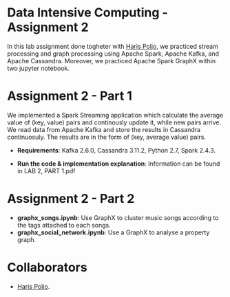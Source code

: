 # Data Intensive Computing - Assignment 2
In this lab assignment done togheter with [Haris Poljo](https://github.com/harispoljo), we practiced stream processing and graph processing using Apache Spark, Apache Kafka, and Apache Cassandra. Moreover, we practiced Apache Spark GraphX within two jupyter notebook.

# Assignment 2 - Part 1
We implemented a Spark Streaming application which calculate the average value of (key, value) pairs and continously update it, while new pairs arrive. We read data from Apache Kafka and store the results in Cassandra continuosuly. The results are in the form of (key, average value) pairs.

* **Requirements**: Kafka 2.6.0, Cassandra 3.11.2, Python 2.7, Spark 2.4.3.

* **Run the code & implementation explanation**: Information can be found in LAB 2, PART 1.pdf

# Assignment 2 - Part 2
* **graphx_songs.ipynb**: Use GraphX to cluster music songs according to the tags attached to each songs.
* **graphx_social_network.ipynb**: Use a GraphX to analyse a property graph.

# Collaborators
- [Haris Poljo](https://github.com/harispoljo).

